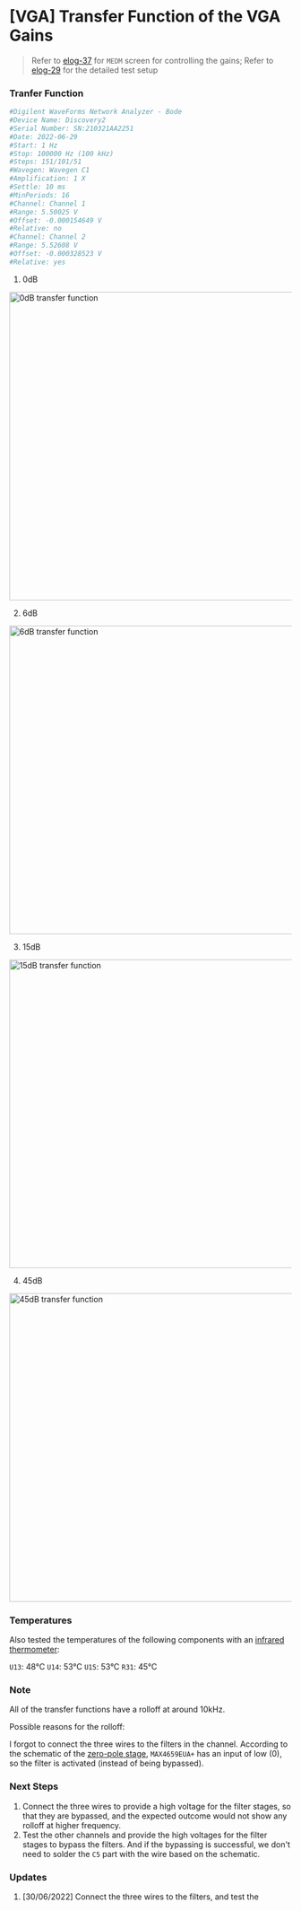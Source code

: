 # [VGA] Transfer Function of the VGA Gains

> Refer to [elog-37](https://cga-elog.anu.edu.au/Torpedo/37) for `MEDM` screen for controlling the gains;
> Refer to [elog-29](https://cga-elog.anu.edu.au/Torpedo/29) for the detailed test setup

### Tranfer Function

```bash
#Digilent WaveForms Network Analyzer - Bode
#Device Name: Discovery2
#Serial Number: SN:210321AA2251
#Date: 2022-06-29
#Start: 1 Hz
#Stop: 100000 Hz (100 kHz)
#Steps: 151/101/51
#Wavegen: Wavegen C1
#Amplification: 1 X
#Settle: 10 ms
#MinPeriods: 16
#Channel: Channel 1
#Range: 5.50025 V
#Offset: -0.000154649 V
#Relative: no
#Channel: Channel 2
#Range: 5.52608 V
#Offset: -0.000328523 V
#Relative: yes
```

1. 0dB

<img src="https://cdn-std.droplr.net/files/acc_498334/uVoyaw" alt="0dB transfer function" width="550">

2. 6dB

<img src="https://cdn-std.droplr.net/files/acc_498334/MGtl3Y" alt="6dB transfer function" width="550">

3. 15dB

<img src="https://cdn-std.droplr.net/files/acc_498334/qcFrwU" alt="15dB transfer function" width="550">

4. 45dB

<img src="https://cdn-std.droplr.net/files/acc_498334/VzdYQS" alt="45dB transfer function" width="550">

### Temperatures

Also tested the temperatures of the following components with an [infrared thermometer](https://www.amazon.com.au/gp/product/B07LBNWQXV/):

`U13`: 48°C
`U14`: 53°C
`U15`: 53°C
`R31`: 45°C

### Note

All of the transfer functions have a rolloff at around 10kHz.

Possible reasons for the rolloff:

I forgot to connect the three wires to the filters in the channel. According to the schematic of the [zero-pole stage](https://cdn-std.droplr.net/files/acc_498334/DikTXb), `MAX4659EUA+` has an input of low (0), so the filter is activated (instead of being bypassed).

### Next Steps

1. Connect the three wires to provide a high voltage for the filter stages, so that they are bypassed, and the expected outcome would not show any rolloff at higher frequency.
2. Test the other channels and provide the high voltages for the filter stages to bypass the filters. And if the bypassing is successful, we don't need to solder the `C5` part with the wire based on the schematic.

### Updates

1. [30/06/2022] Connect the three wires to the filters, and test the
